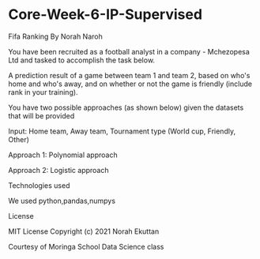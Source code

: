 # Core-Week-6-IP-Supervised
Fifa Ranking By Norah Naroh

You have been recruited as a football analyst in a company - Mchezopesa Ltd and tasked to accomplish the task below.

A prediction result of a game between team 1 and team 2, based on who's home and who's away, and on whether or not the game is friendly (include rank in your training).

You have two possible approaches (as  shown below) given the datasets that will be provided

Input: Home team, Away team, Tournament type (World cup, Friendly, Other)

Approach 1: Polynomial approach

Approach 2: Logistic approach


Technologies used

We used python,pandas,numpys 

License

MIT License Copyright (c) 2021 Norah Ekuttan

Courtesy of Moringa School Data Science class

